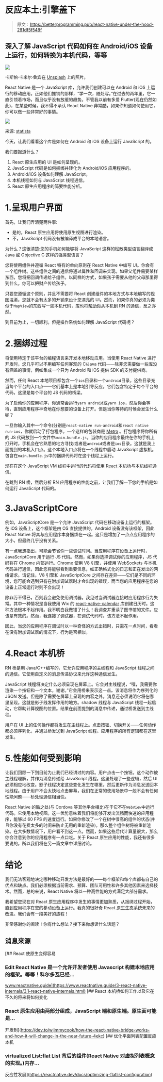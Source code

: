 # 反应本土:引擎盖下

> 原文：<https://betterprogramming.pub/react-native-under-the-hood-281df5f548f>

## 深入了解 JavaScript 代码如何在 Android/iOS 设备上运行，如何转换为本机代码，等等

![](img/85330c877c16b21f59f60de203b10fe7.png)

卡斯帕·卡米尔·鲁宾在 [Unsplash](https://unsplash.com?utm_source=medium&utm_medium=referral) 上的照片。

React Native 是一个 JavaScript 库，允许我们创建可以在 Android 和 iOS 上运行的移动应用。正如他们推销的那样，“学一次，随处写。”在过去的两年里，它一直引领着市场，而且似乎没有放缓的趋势。不管我以前有多爱 Flutter(现在仍然如此)，在某些时候，我不得不承认 React Native 非常酷，如果你知道如何使用它，你可以做一些非常好的事情。

![](img/a6138f765e3c1f61e710ac61919c05e5.png)

来源: [statista](https://www.statista.com/statistics/869224/worldwide-software-developer-working-hours/)

今天，让我们看看这个库是如何在 Android 和 iOS 设备上运行 JavaScript 的。

我们要报道什么？

1.  React 原生应用的 UI 是如何呈现的。
2.  JavaScript 代码是如何捆绑并转化为 Android/iOS 应用程序的。
3.  Android/iOS 设备如何理解 JavaScript。
4.  本机线程如何与 JavaScript 线程通信。
5.  React 原生应用程序的简要性能分析。

# 1.呈现用户界面

首先，让我们弄清楚两件事:

*   是的，React 原生应用将使用原生视图进行渲染。
*   不，JavaScript 代码没有被编译成平台的本地语言。

为什么？这很清楚:您的手机如何能够将 JavaScript 这样的松散类型语言翻译成 Java 或 Objective C 这样的强类型语言？

您将使用组件并遵循 React 特有的单向原则在 React Native 中编写 UI。你会有一个组件树。这些组件之间的通信将通过属性和回调来实现。如果父组件需要某样东西，您将把回调传递给子组件。以同样的方式，如果孩子需要从他的父母那里得到什么，你可以把财产传给孩子。

只要您遵循这个原则，并且不需要将 React 创建组件的本地方式与本地编写的视图混淆，您就不会有太多的开销来设计您漂亮的 UI。然而，如果你真的必须为类似于`MapView`的东西写一些本机代码，库也将[帮助你](https://reactnative.dev/docs/communication-ios)从本机到 RN 的通信，反之亦然。

到目前为止，一切顺利。但是操作系统如何理解 JavaScript 代码呢？

# 2.捆绑过程

将使用特定于该平台的编程语言来开发本地移动应用。当使用 React Native 进行开发时，您几乎可以不用编写任何客观的 C/Java 代码——除非您需要做一些库没有涵盖的事情，例如集成一个只为 Android 和 iOS 提供 SDK 的支付提供商。

然而，任何 React 本地项目都包含一个`ios`目录和一个`android`目录。这些目录充当每个平台的入口点——它们基本上是本地引导反应。它们包含特定于每个平台的代码，这里是每个平台的 JS 代码的桥梁。

为了启动你的应用程序，你通常会运行`yarn android`或`yarn ios`，然后你会等待，直到应用程序神奇地在你想要的设备上打开。但是当你等待的时候会发生什么呢？

一旦你输入其中一个命令(分别是`react-native run-android`和`react native run-ios`，你就启动了打包程序。一个这样的包装商是 [Metro](https://facebook.github.io/metro/) 。打包程序将你所有的 JS 代码放到一个文件中:`main.bundle.js`。当你的应用程序最终在你的手机上打开时，手机会在它熟悉的地方寻找:或者是`android`或者是`ios`目录。这就是我上面提到的本机入口点。这个本地入口点将在一个线程中启动 JavaScript 虚拟机。包含在`main.bundle.js`中的捆绑代码将在这个线程上运行。

现在在这个 JavaScript VM 线程中运行的代码将使用 React 本机桥与本机线程通信。

在跳到 RN 桥，然后分析 RN 应用程序的性能之前，让我们了解一下您的手机是如何运行 JavaScript 代码的。

# 3.JavaScriptCore

例如，JavaScriptCore 是一个允许 JavaScript 代码在移动设备上运行的框架。在 iOS 设备上，这个框架是由 OS 直接提供的。Android 设备没有该框架，因此 React Native 将其与应用程序本身捆绑在一起。这只是增加了一点点应用程序的大小，但最终几乎没有关系。

有一点我想指出，可能会节省你一些调试时间。当应用程序在设备上运行时，JavaScriptCore 用于运行 JS 代码。然而，如果你选择调试你的应用程序，JS 代码将在 Chrome 内部运行。Chrome 使用 V8 引擎，并使用 WebSockets 与本机代码进行通信，因此您将能够看到重要信息，如正确格式化的日志和正在发出的网络请求。请记住，V8 引擎和 JavaScriptCore 之间存在差异——它们是不同的环境，您可能会遇到只有在附加调试器时才会出现的错误，而当您的应用程序在您的设备上正常运行时则不会出现！

除非万不得已，否则我会避免使用调试器。我见过当调试器连接时应用程序行为失常。其中一种情况是当我使用 Wix 的 [react-native-calendar](https://github.com/wix/react-native-calendars) 库创建日历时。这种方法根本不起作用。我不明白我做错了什么！我调查并重读了图书馆的文件。应该是有效的。然而，我连接了调试器，在调试代码时，该方法不起作用。

因此，当您的应用程序在调试时以一种奇怪的方式出错时，只需花一点时间，看看在没有附加调试器的情况下，行为是否相似。

# 4.React 本机桥

RN 桥是用 Java/C++编写的，它允许应用程序的主线程和 JavaScript 线程之间的通信。它使用自定义的消息传递协议来允许这种通信发生。

JavaScript 线程将决定什么必须呈现在屏幕上。它会对主线程说，“嘿，我需要你渲染一个按钮和一个文本。谢谢。”它会用桥来表示这一点。该消息将作为序列化的 JSON 发送。但是除了需要在屏幕上呈现的内容之外，消息还必须说明它将在哪里呈现。这就是影子线发挥作用的地方。shadow 线程与 JavaScript 线程一起启动，它帮助计算视图的位置。结果在前面提到的消息中传递，通过桥发送到主线程。

用户在 UI 上的任何操作都将发生在主线程上。点击按钮、切换开关——任何动作都必须序列化，并通过桥发送到 JavaScript 线程。应用程序的所有逻辑都在这里发生。

# 5.性能如何受到影响

让我们回顾一下到目前为止我们已经讲过的内容。用户点击一个按钮。这个动作被主线程理解，并作为消息传递给 JavaScript 线程。这里处理了一些逻辑，然后 UI 必须相应地改变。影子线程决定这些变化发生在哪里，然后更新作为消息发送回本地线程。由于用户不会太快地点击屏幕，我们在正常的使用场景中一般不会有任何性能问题——桥处理通信相当快。

React Native 的酷之处(与 Cordova 等其他平台相比)在于它不在`WebView`中运行代码。它使用本地视图。这一优势意味着我们将能够开发出流畅而快速的应用程序，能够以 60 FPS 的速度运行。如果你修改了一个在树中很高的组件的状态(并且你没有花费太多的时间来防止无用的重新渲染)，那么整个组件树将被重新渲染。在大多数情况下，用户看不到这一点。然而，如果这些后代计算量很大，那么你会注意到你的应用程序有一点口吃。关于 React 原生应用的性能，我还有很多要说的，所以我们将在另一篇文章中详细讨论。

# 结论

我们无法客观地决定哪种移动开发方法是最好的——每个框架和每个库都有自己的优点和缺点。我们必须根据当前需求、预算、团队可用性和许多其他因素来选择技术。然而，总的来说，React Native 将以一种高性能的方式满足大部分需求。

我希望您现在对 React 原生应用程序中发生的事情更加熟悉，从捆绑过程开始，直到应用程序在您的移动设备上运行。我真的很好奇 React 原生生态系统未来的改进。我们会有一段美好的旅程！

非常感谢你的阅读！你有什么想法？接下来你想读什么话题？

## **消息来源**

 [## React 使原生变得容易

### Edit React Native 是一个允许开发者使用 Javascript 构建本地应用的框架。等等！科尔多瓦已经…

www.reactnative.guide](https://www.reactnative.guide/3-react-native-internals/3.1-react-native-internals.html) [](https://dev.to/wjimmycook/how-the-react-native-bridge-works-and-how-it-will-change-in-the-near-future-4ekc) [## React 本机桥如何工作以及它在不久的将来将如何变化

### React 原生应用由两部分组成，JavaScript 端和原生端。原生面可能是…

开发到](https://dev.to/wjimmycook/how-the-react-native-bridge-works-and-how-it-will-change-in-the-near-future-4ekc) [](https://reactnative.dev/docs/optimizing-flatlist-configuration) [## 优化平面列表配置反应本机

### virtualized List:flat List 背后的组件(React Native 对虚拟列表概念的实现。)内存…

反应性发展](https://reactnative.dev/docs/optimizing-flatlist-configuration)